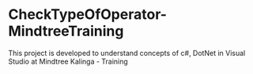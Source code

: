 # CheckTypeOfOperator-MindtreeTraining
This project is developed to understand concepts of c#, DotNet in Visual Studio at Mindtree Kalinga - Training

